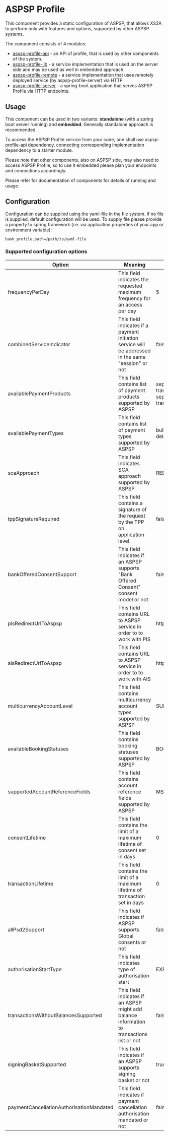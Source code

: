 # ASPSP Profile

This component provides a static configuration of ASPSP, that allows XS2A to perform only with features and options,
supported by other ASPSP systems.

The component consists of 4 modules:
* [aspsp-profile-api](aspsp-profile-api/README.md) - an API of profile, that is used by other components of the system.
* [aspsp-profile-lib](aspsp-profile-lib/README.md) - a service implementation that is used on the server side and may be used as well in embedded approach.
* [aspsp-profile-remote](aspsp-profile-remote/README.md) - a service implementation that uses remotely deployed service (by aspsp-profile-server) via HTTP.
* [aspsp-profile-server](aspsp-profile-server/README.md) - a spring-boot application that serves ASPSP Profile via HTTP endpoints.

## Usage
This component can be used in two variants: **standalone** (with a spring boot server running) and **embedded**.
Generally standalone approach is recommended.

To access the ASPSP Profile service from your code, one shall use aspsp-profile-api dependency, connecting corresponding implementation dependency to a starter module.

Please note that other components, also on ASPSP side, may also need to access ASPSP Profile, so to use it embedded please plan your endpoints and connections accordingly.

Please refer for documentation of components for details of running and usage.

## Configuration
Configuration can be supplied using the yaml-file in the file system.
If no file is supplied, default configuration will be used.
To supply file please provide a property to spring framework (i.e. via application.properties of your app or environment variable):
```
bank_profile.path=/path/to/yaml-file
```

### Supported configuration options


| Option                                  | Meaning                                                                                             | Default value                                        | Possible values                                                                                      |
|-----------------------------------------|-----------------------------------------------------------------------------------------------------|------------------------------------------------------|------------------------------------------------------------------------------------------------------|
|frequencyPerDay                          | This field indicates the requested maximum frequency for an access per day                          | 5                                                    | 0, 1, ...                                                                                            |
|combinedServiceIndicator                 | This field indicates if a payment initiation service will be addressed in the same "session" or not | false                                                | true, false                                                                                          | 
|availablePaymentProducts                 | This field contains list of payment products supported by ASPSP                                     | sepa-credit-transfers, instant-sepa-credit-transfers | sepa-credit-transfers, instant-sepa-credit-transfers, target-2-payments,cross-border-credit-transfers| 
|availablePaymentTypes                    | This field contains list of payment types supported by ASPSP                                        | bulk, periodic, delayed                              | Note: single payments are always available                                                           | 
|scaApproach                              | This field indicates SCA approach supported by ASPSP                                                | REDIRECT                                             | REDIRECT, EMBEDDED, DECOUPLED, OAUTH                                                                 | 
|tppSignatureRequired                     | This field contains a signature of the request by the TPP on application level.                     | false                                                | true, false                                                                                          | 
|bankOfferedConsentSupport                | This field indicates if an ASPSP supports "Bank Offered Consent" consent model or not               | false                                                | true, false                                                                                          | 
|pisRedirectUrlToAspsp                    | This field contains URL to ASPSP service in order to to work with PIS                               | http://localhost:4200/                               | String                                                                                               | 
|aisRedirectUrlToAspsp                    | This field contains URL to ASPSP service in order to to work with AIS                               | http://localhost:4200/                               | String                                                                                               | 
|multicurrencyAccountLevel                | This field contains multicurrency account types supported by ASPSP                                  | SUBACCOUNT                                           | SUBACCOUNT, AGGREGATION, AGGREGATION_AND_SUBACCOUNT                                                  | 
|availableBookingStatuses                 | This field contains booking statuses supported by ASPSP                                             | BOOKED, PENDING                                      | BOOKED, PENDING, BOTH                                                                                | 
|supportedAccountReferenceFields          | This field contains account reference fields supported by ASPSP                                     | MSISDN                                               | IBAN, BBAN, PAN, MASKEDPAN, MSISDN. Note: IBAN is always supported                                   | 
|consentLifetime                          | This field contains the limit of a maximum lifetime of consent set in days                          | 0                                                    | 0, 1, ...                                                                                            | 
|transactionLifetime                      | This field contains the limit of a maximum lifetime of transaction set in days                      | 0                                                    | 0, 1, ...                                                                                            | 
|allPsd2Support                           | This field indicates if ASPSP supports Global consents or not                                       | false                                                | true, false                                                                                          | 
|authorisationStartType                   | This field indicates type of authorisation start                                                    | EXPLICIT                                             | EXPLICIT, IMPLICIT                                                                                   | 
|transactionsWithoutBalancesSupported     | This field indicates if an ASPSP might add balance information to transactions list or not          | false                                                | true, false                                                                                          | 
|signingBasketSupported                   | This field indicates if an ASPSP supports signing basket or not                                     | true                                                 | true, false                                                                                          | 
|paymentCancellationAuthorisationMandated | This field indicates if payment cancellation authorisation mandated or not                          | false                                                | true, false                                                                                          | 
